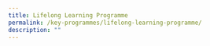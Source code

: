 ```yaml
---
title: Lifelong Learning Programme
permalink: /key-programmes/lifelong-learning-programme/
description: ""
---
```

